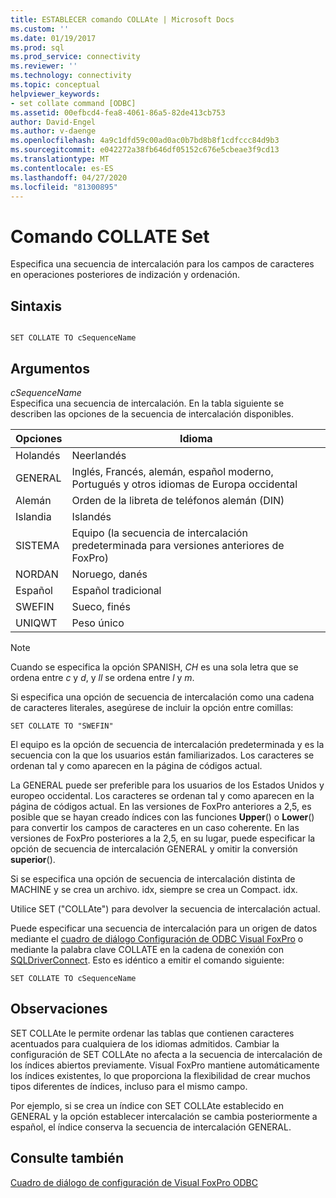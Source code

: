 ```yaml
---
title: ESTABLECER comando COLLAte | Microsoft Docs
ms.custom: ''
ms.date: 01/19/2017
ms.prod: sql
ms.prod_service: connectivity
ms.reviewer: ''
ms.technology: connectivity
ms.topic: conceptual
helpviewer_keywords:
- set collate command [ODBC]
ms.assetid: 00efbcd4-fea8-4061-86a5-82de413cb753
author: David-Engel
ms.author: v-daenge
ms.openlocfilehash: 4a9c1dfd59c00ad0ac0b7bd8b8f1cdfccc84d9b3
ms.sourcegitcommit: e042272a38fb646df05152c676e5cbeae3f9cd13
ms.translationtype: MT
ms.contentlocale: es-ES
ms.lasthandoff: 04/27/2020
ms.locfileid: "81300895"
---
```

# <a name="set-collate-command"></a>Comando COLLATE Set
Especifica una secuencia de intercalación para los campos de caracteres en operaciones posteriores de indización y ordenación.  
  
## <a name="syntax"></a>Sintaxis  
  
```  
  
SET COLLATE TO cSequenceName  
```  
  
## <a name="arguments"></a>Argumentos  
 *cSequenceName*  
 Especifica una secuencia de intercalación. En la tabla siguiente se describen las opciones de la secuencia de intercalación disponibles.  
  
|Opciones|Idioma|  
|-------------|--------------|  
|Holandés|Neerlandés|  
|GENERAL|Inglés, Francés, alemán, español moderno, Portugués y otros idiomas de Europa occidental|  
|Alemán|Orden de la libreta de teléfonos alemán (DIN)|  
|Islandia|Islandés|  
|SISTEMA|Equipo (la secuencia de intercalación predeterminada para versiones anteriores de FoxPro)|  
|NORDAN|Noruego, danés|  
|Español|Español tradicional|  
|SWEFIN|Sueco, finés|  
|UNIQWT|Peso único|  
  
> [!NOTE]  
>  Cuando se especifica la opción SPANISH, *CH* es una sola letra que se ordena entre *c* y *d*, y *ll* se ordena entre *l* y *m*.  
  
 Si especifica una opción de secuencia de intercalación como una cadena de caracteres literales, asegúrese de incluir la opción entre comillas:  
  
```  
SET COLLATE TO "SWEFIN"  
```  
  
 El equipo es la opción de secuencia de intercalación predeterminada y es la secuencia con la que los usuarios están familiarizados. Los caracteres se ordenan tal y como aparecen en la página de códigos actual.  
  
 La GENERAL puede ser preferible para los usuarios de los Estados Unidos y europeo occidental. Los caracteres se ordenan tal y como aparecen en la página de códigos actual. En las versiones de FoxPro anteriores a 2,5, es posible que se hayan creado índices con las funciones **Upper**() o **Lower**() para convertir los campos de caracteres en un caso coherente. En las versiones de FoxPro posteriores a la 2,5, en su lugar, puede especificar la opción de secuencia de intercalación GENERAL y omitir la conversión **superior**().  
  
 Si se especifica una opción de secuencia de intercalación distinta de MACHINE y se crea un archivo. idx, siempre se crea un Compact. idx.  
  
 Utilice SET ("COLLAte") para devolver la secuencia de intercalación actual.  
  
 Puede especificar una secuencia de intercalación para un origen de datos mediante el [cuadro de diálogo Configuración de ODBC Visual FoxPro](../../odbc/microsoft/odbc-visual-foxpro-setup-dialog-box.md) o mediante la palabra clave COLLATE en la cadena de conexión con [SQLDriverConnect](../../odbc/microsoft/sqldriverconnect-visual-foxpro-odbc-driver.md). Esto es idéntico a emitir el comando siguiente:  
  
```  
SET COLLATE TO cSequenceName  
```  
  
## <a name="remarks"></a>Observaciones  
 SET COLLAte le permite ordenar las tablas que contienen caracteres acentuados para cualquiera de los idiomas admitidos. Cambiar la configuración de SET COLLAte no afecta a la secuencia de intercalación de los índices abiertos previamente. Visual FoxPro mantiene automáticamente los índices existentes, lo que proporciona la flexibilidad de crear muchos tipos diferentes de índices, incluso para el mismo campo.  
  
 Por ejemplo, si se crea un índice con SET COLLAte establecido en GENERAL y la opción establecer intercalación se cambia posteriormente a español, el índice conserva la secuencia de intercalación GENERAL.  
  
## <a name="see-also"></a>Consulte también  
 [Cuadro de diálogo de configuración de Visual FoxPro ODBC](../../odbc/microsoft/odbc-visual-foxpro-setup-dialog-box.md)
